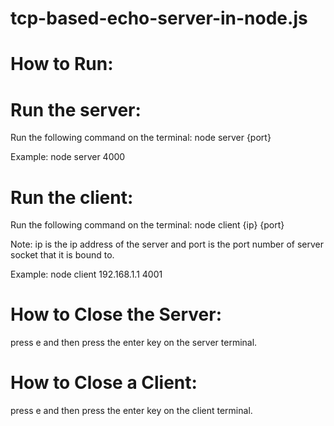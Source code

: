 # tcp-based-echo-server-in-node.js

# How to Run:

# Run the server:
Run the following command on the terminal:
node server {port}

Example:
node server 4000

# Run the client:
Run the following command on the terminal:
node client {ip} {port}

Note: ip is the ip address of the server and port is the port number of server socket that it is bound to.

Example:
node client 192.168.1.1 4001

# How to Close the Server:
press e and then press the enter key on the server terminal.

# How to Close a Client:
press e and then press the enter key on the client terminal.

